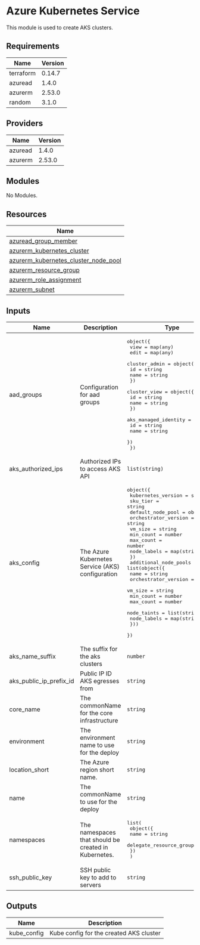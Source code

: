 # Azure Kubernetes Service

This module is used to create AKS clusters.

## Requirements

| Name | Version |
|------|---------|
| terraform | 0.14.7 |
| azuread | 1.4.0 |
| azurerm | 2.53.0 |
| random | 3.1.0 |

## Providers

| Name | Version |
|------|---------|
| azuread | 1.4.0 |
| azurerm | 2.53.0 |

## Modules

No Modules.

## Resources

| Name |
|------|
| [azuread_group_member](https://registry.terraform.io/providers/hashicorp/azuread/1.4.0/docs/resources/group_member) |
| [azurerm_kubernetes_cluster](https://registry.terraform.io/providers/hashicorp/azurerm/2.53.0/docs/resources/kubernetes_cluster) |
| [azurerm_kubernetes_cluster_node_pool](https://registry.terraform.io/providers/hashicorp/azurerm/2.53.0/docs/resources/kubernetes_cluster_node_pool) |
| [azurerm_resource_group](https://registry.terraform.io/providers/hashicorp/azurerm/2.53.0/docs/data-sources/resource_group) |
| [azurerm_role_assignment](https://registry.terraform.io/providers/hashicorp/azurerm/2.53.0/docs/resources/role_assignment) |
| [azurerm_subnet](https://registry.terraform.io/providers/hashicorp/azurerm/2.53.0/docs/data-sources/subnet) |

## Inputs

| Name | Description | Type | Default | Required |
|------|-------------|------|---------|:--------:|
| aad\_groups | Configuration for aad groups | <pre>object({<br>    view = map(any)<br>    edit = map(any)<br>    cluster_admin = object({<br>      id   = string<br>      name = string<br>    })<br>    cluster_view = object({<br>      id   = string<br>      name = string<br>    })<br>    aks_managed_identity = object({<br>      id   = string<br>      name = string<br>    })<br>  })</pre> | n/a | yes |
| aks\_authorized\_ips | Authorized IPs to access AKS API | `list(string)` | n/a | yes |
| aks\_config | The Azure Kubernetes Service (AKS) configuration | <pre>object({<br>    kubernetes_version = string<br>    sku_tier           = string<br>    default_node_pool = object({<br>      orchestrator_version = string<br>      vm_size              = string<br>      min_count            = number<br>      max_count            = number<br>      node_labels          = map(string)<br>    })<br>    additional_node_pools = list(object({<br>      name                 = string<br>      orchestrator_version = string<br>      vm_size              = string<br>      min_count            = number<br>      max_count            = number<br>      node_taints          = list(string)<br>      node_labels          = map(string)<br>    }))<br>  })</pre> | n/a | yes |
| aks\_name\_suffix | The suffix for the aks clusters | `number` | n/a | yes |
| aks\_public\_ip\_prefix\_id | Public IP ID AKS egresses from | `string` | n/a | yes |
| core\_name | The commonName for the core infrastructure | `string` | n/a | yes |
| environment | The environment name to use for the deploy | `string` | n/a | yes |
| location\_short | The Azure region short name. | `string` | n/a | yes |
| name | The commonName to use for the deploy | `string` | n/a | yes |
| namespaces | The namespaces that should be created in Kubernetes. | <pre>list(<br>    object({<br>      name                    = string<br>      delegate_resource_group = bool<br>    })<br>  )</pre> | n/a | yes |
| ssh\_public\_key | SSH public key to add to servers | `string` | n/a | yes |

## Outputs

| Name | Description |
|------|-------------|
| kube\_config | Kube config for the created AKS cluster |
